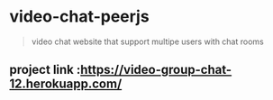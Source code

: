 # video-chat-peerjs
>video chat website that support multipe users with chat rooms 
## project link :https://video-group-chat-12.herokuapp.com/

